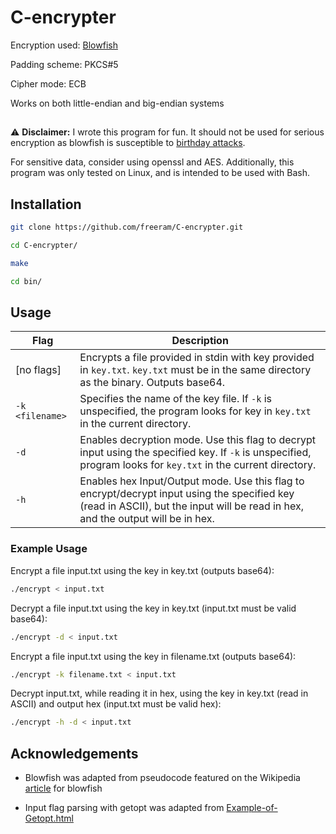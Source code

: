 # C-encrypter

Encryption used: [Blowfish](https://en.wikipedia.org/wiki/Blowfish_(cipher))

Padding scheme: PKCS#5

Cipher mode: ECB

Works on both little-endian and big-endian systems

##

:warning: **Disclaimer:** I wrote this program for fun. It should not be used for serious encryption as blowfish is susceptible to [birthday attacks](https://en.wikipedia.org/wiki/Birthday_attack).

For sensitive data, consider using openssl and AES. Additionally, this program was only tested on Linux, and is intended to be used with Bash.

## Installation

```sh
git clone https://github.com/freeram/C-encrypter.git
```
```sh
cd C-encrypter/
```
```sh
make
```
```sh
cd bin/
```

## Usage

| Flag           | Description                                                                                                                                                                      |
|----------------|----------------------------------------------------------------------------------------------------------------------------------------------------------------------------------|
| [no flags]     | Encrypts a file provided in stdin with key provided in `key.txt`. `key.txt` must be in the same directory as the binary. Outputs base64.                                         |
| `-k <filename>`| Specifies the name of the key file. If `-k` is unspecified, the program looks for key in `key.txt` in the current directory.                                                     |
| `-d`           | Enables decryption mode. Use this flag to decrypt input using the specified key. If `-k` is unspecified, program looks for `key.txt` in the current directory.                   |
| `-h`           | Enables hex Input/Output mode. Use this flag to encrypt/decrypt input using the specified key (read in ASCII), but the input will be read in hex, and the output will be in hex. |


### Example Usage

Encrypt a file input.txt using the key in key.txt (outputs base64):
```sh
./encrypt < input.txt
```

Decrypt a file input.txt using the key in key.txt (input.txt must be valid base64):
```sh
./encrypt -d < input.txt
```

Encrypt a file input.txt using the key in filename.txt (outputs base64):
```sh
./encrypt -k filename.txt < input.txt
```

Decrypt input.txt, while reading it in hex, using the key in key.txt (read in ASCII) and output hex (input.txt must be valid hex):
```sh
./encrypt -h -d < input.txt
```

## Acknowledgements

* Blowfish was adapted from pseudocode featured on the Wikipedia [article](https://en.wikipedia.org/wiki/Blowfish_(cipher)) for blowfish

* Input flag parsing with getopt was adapted from [Example-of-Getopt.html](https://www.gnu.org/software/libc/manual/html_node/Example-of-Getopt.html)

